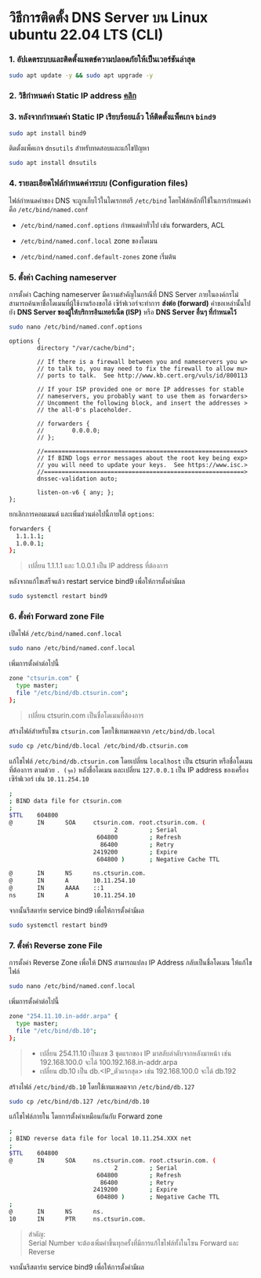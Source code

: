 # วิธีการติดตั้ง DNS Server บน Linux ubuntu 22.04 LTS (CLI)

### 1. อัปเดตระบบและติดตั้งแพตช์ความปลอดภัยให้เป็นเวอร์ชันล่าสุด

```bash
sudo apt update -y && sudo apt upgrade -y
```

### 2. วิธีกำหนดค่า Static IP address [คลิก](https://github.com/teerakanotk/ubuntu/blob/main/docs/static-ip.md)

### 3. หลังจากกำหนดค่า Static IP เรียบร้อยแล้ว ให้ติดตั้งแพ็คเกจ ```bind9```

```bash
sudo apt install bind9
```

ติดตั้งแพ็คเกจ ```dnsutils``` สำหรับทดสอบและแก้ไขปัญหา

```bash
sudo apt install dnsutils
```

### 4. รายละเอียดไฟล์กำหนดค่าระบบ (Configuration files)

ไฟล์กำหนดค่าของ DNS จะถูกเก็บไว้ในไดเรกทอรี ```/etc/bind``` โดยไฟล์หลักที่ใช้ในการกำหนดค่าคือ ```/etc/bind/named.conf```

- ```/etc/bind/named.conf.options``` กำหนดค่าทั่วไป เช่น forwarders, ACL

- ```/etc/bind/named.conf.local``` zone ของโดเมน

- ```/etc/bind/named.conf.default-zones``` zone เริ่มต้น

### 5. ตั้งค่า Caching nameserver

การตั้งค่า Caching nameserver มีความสำคัญในกรณีที่ DNS Server ภายในองค์กรไม่สามารถค้นหาชื่อโดเมนที่ผู้ใช้งานร้องขอได้ เซิร์ฟเวอร์จะทำการ **ส่งต่อ (forward)** คำขอเหล่านั้นไปยัง **DNS Server ของผู้ให้บริการอินเทอร์เน็ต (ISP)** หรือ **DNS Server อื่นๆ ที่กำหนดไว้**

```bash
sudo nano /etc/bind/named.conf.options
```

```
options {
        directory "/var/cache/bind";

        // If there is a firewall between you and nameservers you w>
        // to talk to, you may need to fix the firewall to allow mu>
        // ports to talk.  See http://www.kb.cert.org/vuls/id/800113

        // If your ISP provided one or more IP addresses for stable
        // nameservers, you probably want to use them as forwarders>
        // Uncomment the following block, and insert the addresses >
        // the all-0's placeholder.

        // forwarders {
        //        0.0.0.0;
        // };

        //=========================================================>
        // If BIND logs error messages about the root key being exp>
        // you will need to update your keys.  See https://www.isc.>
        //=========================================================>
        dnssec-validation auto;

        listen-on-v6 { any; };
};
```

ยกเลิกการคอมเมนต์ และเพิ่มส่วนต่อไปนี้ภายใต้ ```options```:

```bash
forwarders {
  1.1.1.1;
  1.0.0.1;
};
```

> เปลี่ยน 1.1.1.1 และ 1.0.0.1 เป็น IP address ที่ต้องการ

หลังจากแก้ไขเสร็จแล้ว restart service bind9 เพื่อให้การตั้งค่ามีผล

```bash
sudo systemctl restart bind9
```

### 6. ตั้งค่า Forward zone File

เปิดไฟล์ ```/etc/bind/named.conf.local``` 

```bash
sudo nano /etc/bind/named.conf.local
```

เพิ่มการตั้งค่าต่อไปนี้

```bash
zone "ctsurin.com" {
  type master;
  file "/etc/bind/db.ctsurin.com";
};
```

> เปลี่ยน ctsurin.com เป็นชื่อโดเมนที่ต้องการ

สร้างไฟล์สำหรับโซน ```ctsurin.com``` โดยใช้เทมเพลตจาก ```/etc/bind/db.local```

```bash
sudo cp /etc/bind/db.local /etc/bind/db.ctsurin.com
```

แก้ไขไฟล์ ```/etc/bind/db.ctsurin.com``` โดยเปลี่ยน ```localhost``` เป็น ctsurin หรือชื่อโดเมนที่ต้องการ ตามด้วย ```. (จุด)``` หลังชื่อโดเมน และเปลี่ยน ```127.0.0.1``` เป็น IP address ของเครื่องเซิร์ฟเวอร์ เช่น ```10.11.254.10```

```bash
;
; BIND data file for ctsurin.com
;
$TTL    604800
@       IN      SOA     ctsurin.com. root.ctsurin.com. (
                              2         ; Serial
                         604800         ; Refresh
                          86400         ; Retry
                        2419200         ; Expire
                         604800 )       ; Negative Cache TTL

@       IN      NS      ns.ctsurin.com.
@       IN      A       10.11.254.10
@       IN      AAAA    ::1
ns      IN      A       10.11.254.10
```

จากนั้นรีสตาร์ท service bind9 เพื่อให้การตั้งค่ามีผล

```bash
sudo systemctl restart bind9
```

### 7. ตั้งค่า Reverse zone File

การตั้งค่า Reverse Zone เพื่อให้ DNS สามารถแปลง IP Address กลับเป็นชื่อโดเมน ให้แก้ไขไฟล์

```bash
sudo nano /etc/bind/named.conf.local
```

เพิ่มการตั้งค่าต่อไปนี้

```bash
zone "254.11.10.in-addr.arpa" {
  type master;
  file "/etc/bind/db.10";
};
```

> - เปลี่ยน 254.11.10 เป็นเลข 3 ชุดแรกของ IP มาสลับลำดับจากหลังมาหน้า เช่น 192.168.100.0 จะได้ 100.192.168.in-addr.arpa
> - เปลี่ยน db.10 เป็น db.<IP_ตัวแรกสุด> เช่น 192.168.100.0 จะได้ db.192

สร้างไฟล์ ```/etc/bind/db.10``` โดยใช้เทมเพลตจาก ```/etc/bind/db.127```

```bash
sudo cp /etc/bind/db.127 /etc/bind/db.10
```

แก้ไขไฟล์ภายใน โดยการตั้งค่าเหมือนกันกับ Forward zone

```bash
;
; BIND reverse data file for local 10.11.254.XXX net
;
$TTL    604800
@       IN      SOA     ns.ctsurin.com. root.ctsurin.com. (
                              2         ; Serial
                         604800         ; Refresh
                          86400         ; Retry
                        2419200         ; Expire
                         604800 )       ; Negative Cache TTL
;
@       IN      NS      ns.
10      IN      PTR     ns.ctsurin.com.
```

> สำคัญ:<br>
> Serial Number จะต้องเพิ่มค่าขึ้นทุกครั้งที่มีการแก้ไขไฟล์ทั้งในโซน Forward และ Reverse

จากนั้นรีสตาร์ท service bind9 เพื่อให้การตั้งค่ามีผล
